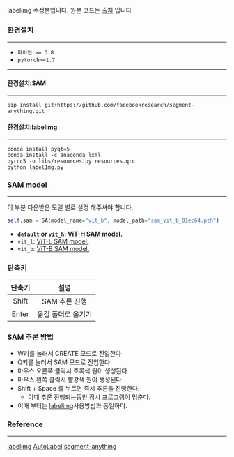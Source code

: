 labelimg 수정본입니다.
원본 코드는 [출처](https://github.com/HumanSignal/labelImg) 입니다

### 환경설치
---
- `파이썬 >= 3.8`
- `pytorch>=1.7`
---
#### 환경설치:SAM
---
```
pip install git+https://github.com/facebookresearch/segment-anything.git
```
#### 환경설치:labelimg
---
```
conda install pyqt=5
conda install -c anaconda lxml
pyrcc5 -o libs/resources.py resources.qrc
python labelImg.py
```
### SAM model
---
이 부분 다운받은 모델 별로 설정 해주셔야 합니다.
```python
self.sam = SA(model_name="vit_b", model_path="sam_vit_b_01ec64.pth")
```

- **`default` or `vit_h`: [ViT-H SAM model.](https://dl.fbaipublicfiles.com/segment_anything/sam_vit_h_4b8939.pth)**
- `vit_l`: [ViT-L SAM model.](https://dl.fbaipublicfiles.com/segment_anything/sam_vit_l_0b3195.pth)
- `vit_b`: [ViT-B SAM model.](https://dl.fbaipublicfiles.com/segment_anything/sam_vit_b_01ec64.pth)
### 단축키
| 단축키 | 설명 |
| :--: | :--: |
| Shift | SAM 추론 진행 |
| Enter | 옮길 폴더로 옮기기 |

### SAM 추론 방법
- W키를 눌러서 CREATE 모드로 진입한다 
- Q키를 눌러서 SAM 모드로 진입한다
- 마우스 오른쪽 클릭시 초록색 원이 생성된다
- 마우스 왼쪽 클릭시 빨강색 원이 생성된다
- Shift + Space 를 누르면 즉시 추론을 진행한다.
  - 이때 추론 진행되는동안 잠시 프로그램이 멈춘다.
- 이때 부터는 [labelimg](https://github.com/HumanSignal/labelImg)사용방법과 동일하다.


### Reference
---
[labelimg](https://github.com/HumanSignal/labelImg)
[AutoLabel](https://github.com/qpal147147/AutoLabel)
[segment-anything](https://github.com/facebookresearch/segment-anything)
